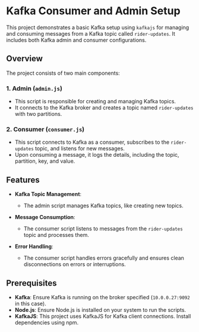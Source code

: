 # Kafka Consumer and Admin Setup

This project demonstrates a basic Kafka setup using `kafkajs` for managing and consuming messages from a Kafka topic called `rider-updates`. It includes both Kafka admin and consumer configurations.

## Overview

The project consists of two main components:

### 1. **Admin** (`admin.js`)
- This script is responsible for creating and managing Kafka topics.
- It connects to the Kafka broker and creates a topic named `rider-updates` with two partitions.

### 2. **Consumer** (`consumer.js`)
- This script connects to Kafka as a consumer, subscribes to the `rider-updates` topic, and listens for new messages.
- Upon consuming a message, it logs the details, including the topic, partition, key, and value.

## Features

- **Kafka Topic Management**: 
  - The admin script manages Kafka topics, like creating new topics.
  
- **Message Consumption**: 
  - The consumer script listens to messages from the `rider-updates` topic and processes them.
  
- **Error Handling**: 
  - The consumer script handles errors gracefully and ensures clean disconnections on errors or interruptions.

## Prerequisites

- **Kafka**: Ensure Kafka is running on the broker specified (`10.0.0.27:9092` in this case).
- **Node.js**: Ensure Node.js is installed on your system to run the scripts.
- **KafkaJS**: This project uses KafkaJS for Kafka client connections. Install dependencies using npm.

